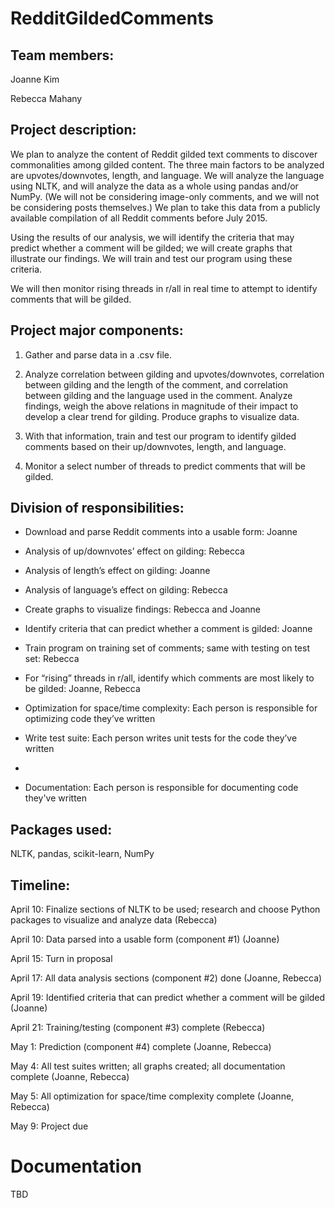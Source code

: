 # RedditGildedComments

## Team members:

Joanne Kim

Rebecca Mahany

## Project description:

We plan to analyze the content of Reddit gilded text comments to discover commonalities among gilded content. The three main factors to be analyzed are upvotes/downvotes, length, and language. We will analyze the language using NLTK, and will analyze the data as a whole using pandas and/or NumPy. (We will not be considering image-only comments, and we will not be considering posts themselves.) We plan to take this data from a publicly available compilation of all Reddit comments before July 2015.

Using the results of our analysis, we will identify the criteria that may predict whether a comment will be gilded; we will create graphs that illustrate our findings. We will train and test our program using these criteria. 

We will then monitor rising threads in r/all in real time to attempt to identify comments that will be gilded.

## Project major components:

1. Gather and parse data in a .csv file.

2. Analyze correlation between gilding and upvotes/downvotes,  correlation between gilding and the length of the comment, and correlation between gilding and the language used in the comment. Analyze findings, weigh the above relations in magnitude of their impact to develop a clear trend for gilding. Produce graphs to visualize data.

3. With that information, train and test our program to identify gilded comments based on their up/downvotes, length, and language. 

4. Monitor a select number of threads to predict comments that will be gilded.

## Division of responsibilities:

* Download and parse Reddit comments into a usable form: Joanne

* Analysis of up/downvotes’ effect on gilding: Rebecca

* Analysis of length’s effect on gilding: Joanne

* Analysis of language’s effect on gilding: Rebecca

* Create graphs to visualize findings: Rebecca and Joanne

* Identify criteria that can predict whether a comment is gilded: Joanne

* Train program on training set of comments; same with testing on test set: Rebecca

* For “rising” threads in r/all, identify which comments are most likely to be gilded: Joanne, Rebecca

* Optimization for space/time complexity: Each person is responsible for optimizing code they’ve written

* Write test suite: Each person writes unit tests for the code they’ve written
* 
* Documentation: Each person is responsible for documenting code they've written

## Packages used:

NLTK, pandas, scikit-learn, NumPy

## Timeline:

April 10: Finalize sections of NLTK to be used; research and choose Python packages to visualize and analyze data (Rebecca)

April 10: Data parsed into a usable form (component #1) (Joanne)

April 15: Turn in proposal

April 17: All data analysis sections (component #2) done (Joanne, Rebecca)

April 19: Identified criteria that can predict whether a comment will be gilded (Joanne)

April 21: Training/testing (component #3) complete (Rebecca) 

May 1: Prediction (component #4) complete (Joanne, Rebecca)

May 4: All test suites written; all graphs created; all documentation complete (Joanne, Rebecca)

May 5: All optimization for space/time complexity complete (Joanne, Rebecca)

May 9: Project due

# Documentation

TBD
